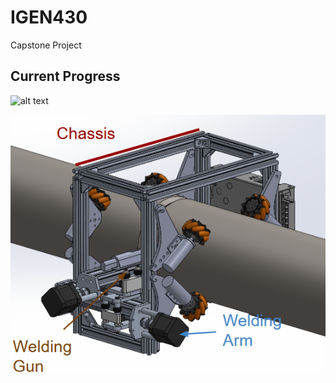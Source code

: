 # IGEN430

<!-- ![alt text](https://github.com/waldenchan95/IGEN430/blob/main/image.jpg?raw=true) -->

Capstone Project

## Current Progress

![alt text](Images/IMG_5032.png)

![alt text](<Images/CAD model welding robot.png>)
